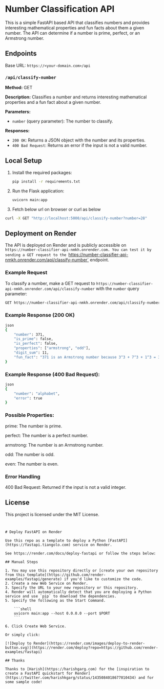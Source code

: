# Number Classification API
This is a simple FastAPI based API that classifies numbers and provides interesting mathematical properties and fun facts about them a given number. The API can determine if a number is prime, perfect, or an Armstrong number.

## Endpoints

Base URL: `https://<your-domain.com>/api`

### `/api/classify-number`

**Method:** GET

**Description:** Classifies a number and returns interesting mathematical properties and a fun fact about a given number.

**Parameters:**
- `number` (query parameter): The number to classify.

**Responses:**
- `200 OK`: Returns a JSON object with the number and its properties.
- `400 Bad Request`: Returns an error if the input is not a valid number.

## Local Setup

1. Install the required packages:
    ```sh
    pip install -r requirements.txt
    ```

2. Run the Flask application:
    ```sh
    uvicorn main:app
    ```
3. Fetch below url on browser or curl as below

```sh
curl -X GET "http://localhost:5000/api/classify-number?number=28"
```

## Deployment on Render

The API is deployed on Render and is publicly accessible on `https://number-classifier-api-nmkh.onrender.com.
You can test it by sending a GET request to the `https://number-classifier-api-nmkh.onrender.com/api/classify-number` endpoint.

### Example Request
To classify a number, make a GET request to `https://number-classifier-api-nmkh.onrender.com/api/classify-number` with the `number` query parameter:

```sh
GET https://number-classifier-api-nmkh.onrender.com/api/classify-number?number=371
```

### Example Response (200 OK)

```sh
json
{
    "number": 371,
    "is_prime": false,
    "is_perfect": false,
    "properties": ["armstrong", "odd"],
    "digit_sum": 11,
    "fun_fact": "371 is an Armstrong number because 3^3 + 7^3 + 1^3 = 371"
}
```

### Example Response (400 Bad Request):

```sh
json
{
    "number": "alphabet",
    "error": true
}
```

### Possible Properties:

prime: The number is prime.

perfect: The number is a perfect number.

armstrong: The number is an Armstrong number.

odd: The number is odd.

even: The number is even.

### Error Handling
400 Bad Request: Returned if the input is not a valid integer.

## License

This project is licensed under the MIT License.
```


# Deploy FastAPI on Render

Use this repo as a template to deploy a Python [FastAPI](https://fastapi.tiangolo.com) service on Render.

See https://render.com/docs/deploy-fastapi or follow the steps below:

## Manual Steps

1. You may use this repository directly or [create your own repository from this template](https://github.com/render-examples/fastapi/generate) if you'd like to customize the code.
2. Create a new Web Service on Render.
3. Specify the URL to your new repository or this repository.
4. Render will automatically detect that you are deploying a Python service and use `pip` to download the dependencies.
5. Specify the following as the Start Command.

    ```shell
    uvicorn main:app --host 0.0.0.0 --port $PORT
    ```

6. Click Create Web Service.

Or simply click:

[![Deploy to Render](https://render.com/images/deploy-to-render-button.svg)](https://render.com/deploy?repo=https://github.com/render-examples/fastapi)

## Thanks

Thanks to [Harish](https://harishgarg.com) for the [inspiration to create a FastAPI quickstart for Render](https://twitter.com/harishkgarg/status/1435084018677010434) and for some sample code!
